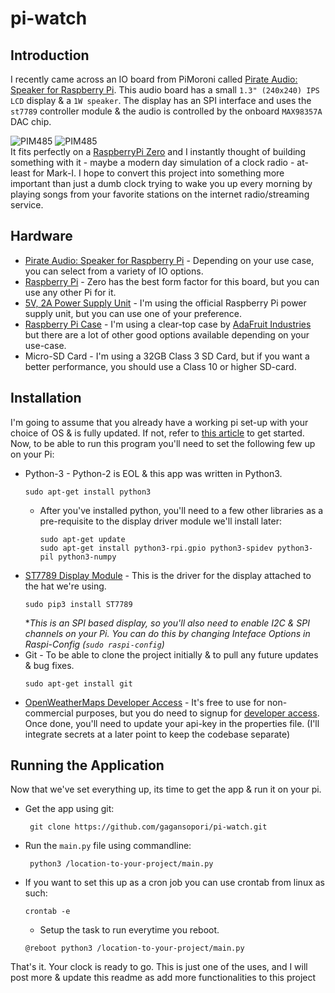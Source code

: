 # pi-watch
 
## Introduction
I recently came across an IO board from PiMoroni called [Pirate Audio: Speaker for Raspberry Pi](https://shop.pimoroni.com/products/pirate-audio-mini-speaker?variant=31189753692243). 
This audio board has a small `1.3" (240x240) IPS LCD` display & a `1W speaker`. The display has an SPI interface and 
uses the `st7789` controller module & the audio is controlled by the onboard `MAX98357A` DAC chip. <p/>
![PIM485](https://cdn.shopify.com/s/files/1/0174/1800/products/pirate-audio-1_192x192.jpg?v=1574158580) ![PIM485](https://cdn.shopify.com/s/files/1/0174/1800/products/Pirate_Audio_Smol_Speaker_1_of_3_192x192.jpg?v=1574166432)<br/>
It fits perfectly on a [RaspberryPi Zero](https://www.raspberrypi.com/products/raspberry-pi-zero-2-w/) and I instantly thought of building something with it - maybe a modern day simulation of a clock radio - at-least for Mark-I. I hope to convert this project 
into something more important than just a dumb clock trying to wake you up every morning by playing songs from your favorite stations on the internet radio/streaming service.

## Hardware
 * [Pirate Audio: Speaker for Raspberry Pi](https://shop.pimoroni.com/products/pirate-audio-mini-speaker?variant=31189753692243) - Depending on your use case, you can select from a variety of IO options.
 * [Raspberry Pi](https://www.raspberrypi.com/products/raspberry-pi-zero-2-w/) - Zero has the best form factor for this board, but you can use any other Pi for it.
 * [5V, 2A Power Supply Unit](https://www.raspberrypi.com/products/raspberry-pi-universal-power-supply/) - I'm using the official Raspberry Pi power supply unit, but you can use one of your preference.
 * [Raspberry Pi Case](https://www.adafruit.com/product/3252) - I'm using a clear-top case by [AdaFruit Industries](https://www.adafruit.com/) but there are a lot of other good options available depending on your use-case.
 * Micro-SD Card - I'm using a 32GB Class 3 SD Card, but if you want a better performance, you should use a Class 10 or higher SD-card.

## Installation
I'm going to assume that you already have a working pi set-up with your choice of OS & is fully updated. If not, refer to [this article]() to get started. Now, to be able to run this program you'll need to set the following few up on your Pi:
* Python-3 - Python-2 is EOL & this app was written in Python3.
    ```
    sudo apt-get install python3
    ```
  * After you've installed python, you'll need to a few other libraries as a pre-requisite to the display driver module we'll install later:
    ```
    sudo apt-get update
    sudo apt-get install python3-rpi.gpio python3-spidev python3-pil python3-numpy
    ```
* [ST7789 Display Module](https://pypi.org/project/ST7789/) - This is the driver for the display attached to the hat we're using.
  ```
  sudo pip3 install ST7789
  ```
  \*_This is an SPI based display, so you'll also need to enable I2C & SPI channels on your Pi. You can do this by changing Inteface Options in Raspi-Config (```sudo raspi-config```)_<br/>
* Git - To be able to clone the project initially & to pull any future updates & bug fixes.
  ```
  sudo apt-get install git
  ```
* [OpenWeatherMaps Developer Access](https://openweathermap.org/) - It's free to use for non-commercial purposes, but you do need to signup for [developer access](https://openweathermap.org/price). Once done, you'll need to update your api-key in the properties file. (I'll integrate secrets at a later point to keep the codebase separate)


## Running the Application
Now that we've set everything up, its time to get the app & run it on your pi.
 - Get the app using git:
   ```
    git clone https://github.com/gagansopori/pi-watch.git
   ```
 - Run the `main.py` file using commandline:
   ```
    python3 /location-to-your-project/main.py
   ```
 - If you want to set this up as a cron job you can use crontab from linux as such:
    ```
   crontab -e
   ```
   - Setup the task to run everytime you reboot.
   ```
   @reboot python3 /location-to-your-project/main.py 
   ```

<p/>

That's it. Your clock is ready to go. This is just one of the uses, and I will post more & update this readme as add more functionalities to this project
